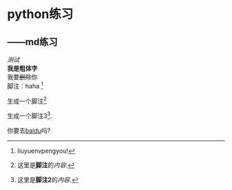 # python练习  
## ——md练习  
*测试*  
**我是粗体字**  
我要~~删除~~你  
脚注：haha [^sample_footnote]



[^sample_footnote]:liuyuenvpengyou!



生成一个脚注[^2]


[^2]:这里是**脚注**的*内容*.  


生成一个脚注3[^3].  


[^3]:这里是**脚注2**的*内容*.

你要去[baidu][1]吗?

[1]:https://www.baidu.com
